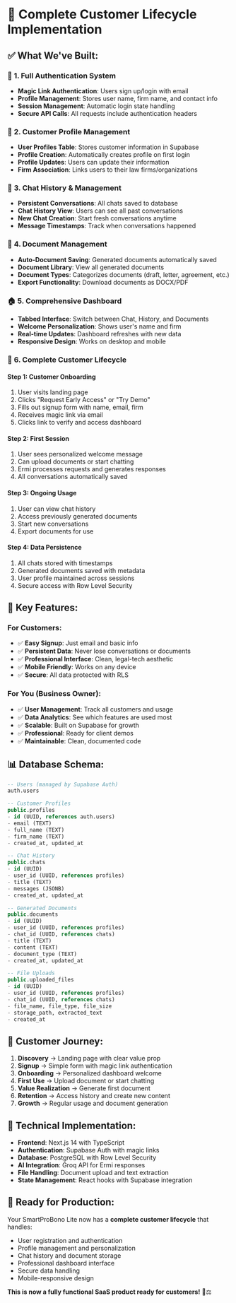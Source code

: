 # 🎉 Complete Customer Lifecycle Implementation

## ✅ **What We've Built:**

### 🔐 **1. Full Authentication System**
- **Magic Link Authentication**: Users sign up/login with email
- **Profile Management**: Stores user name, firm name, and contact info
- **Session Management**: Automatic login state handling
- **Secure API Calls**: All requests include authentication headers

### 👤 **2. Customer Profile Management**
- **User Profiles Table**: Stores customer information in Supabase
- **Profile Creation**: Automatically creates profile on first login
- **Profile Updates**: Users can update their information
- **Firm Association**: Links users to their law firms/organizations

### 💬 **3. Chat History & Management**
- **Persistent Conversations**: All chats saved to database
- **Chat History View**: Users can see all past conversations
- **New Chat Creation**: Start fresh conversations anytime
- **Message Timestamps**: Track when conversations happened

### 📄 **4. Document Management**
- **Auto-Document Saving**: Generated documents automatically saved
- **Document Library**: View all generated documents
- **Document Types**: Categorizes documents (draft, letter, agreement, etc.)
- **Export Functionality**: Download documents as DOCX/PDF

### 🏠 **5. Comprehensive Dashboard**
- **Tabbed Interface**: Switch between Chat, History, and Documents
- **Welcome Personalization**: Shows user's name and firm
- **Real-time Updates**: Dashboard refreshes with new data
- **Responsive Design**: Works on desktop and mobile

### 🔄 **6. Complete Customer Lifecycle**

#### **Step 1: Customer Onboarding**
1. User visits landing page
2. Clicks "Request Early Access" or "Try Demo"
3. Fills out signup form with name, email, firm
4. Receives magic link via email
5. Clicks link to verify and access dashboard

#### **Step 2: First Session**
1. User sees personalized welcome message
2. Can upload documents or start chatting
3. Ermi processes requests and generates responses
4. All conversations automatically saved

#### **Step 3: Ongoing Usage**
1. User can view chat history
2. Access previously generated documents
3. Start new conversations
4. Export documents for use

#### **Step 4: Data Persistence**
1. All chats stored with timestamps
2. Generated documents saved with metadata
3. User profile maintained across sessions
4. Secure access with Row Level Security

## 🚀 **Key Features:**

### **For Customers:**
- ✅ **Easy Signup**: Just email and basic info
- ✅ **Persistent Data**: Never lose conversations or documents
- ✅ **Professional Interface**: Clean, legal-tech aesthetic
- ✅ **Mobile Friendly**: Works on any device
- ✅ **Secure**: All data protected with RLS

### **For You (Business Owner):**
- ✅ **User Management**: Track all customers and usage
- ✅ **Data Analytics**: See which features are used most
- ✅ **Scalable**: Built on Supabase for growth
- ✅ **Professional**: Ready for client demos
- ✅ **Maintainable**: Clean, documented code

## 📊 **Database Schema:**

```sql
-- Users (managed by Supabase Auth)
auth.users

-- Customer Profiles
public.profiles
- id (UUID, references auth.users)
- email (TEXT)
- full_name (TEXT)
- firm_name (TEXT)
- created_at, updated_at

-- Chat History
public.chats
- id (UUID)
- user_id (UUID, references profiles)
- title (TEXT)
- messages (JSONB)
- created_at, updated_at

-- Generated Documents
public.documents
- id (UUID)
- user_id (UUID, references profiles)
- chat_id (UUID, references chats)
- title (TEXT)
- content (TEXT)
- document_type (TEXT)
- created_at, updated_at

-- File Uploads
public.uploaded_files
- id (UUID)
- user_id (UUID, references profiles)
- chat_id (UUID, references chats)
- file_name, file_type, file_size
- storage_path, extracted_text
- created_at
```

## 🎯 **Customer Journey:**

1. **Discovery** → Landing page with clear value prop
2. **Signup** → Simple form with magic link authentication
3. **Onboarding** → Personalized dashboard welcome
4. **First Use** → Upload document or start chatting
5. **Value Realization** → Generate first document
6. **Retention** → Access history and create new content
7. **Growth** → Regular usage and document generation

## 🔧 **Technical Implementation:**

- **Frontend**: Next.js 14 with TypeScript
- **Authentication**: Supabase Auth with magic links
- **Database**: PostgreSQL with Row Level Security
- **AI Integration**: Groq API for Ermi responses
- **File Handling**: Document upload and text extraction
- **State Management**: React hooks with Supabase integration

## 🎉 **Ready for Production:**

Your SmartProBono Lite now has a **complete customer lifecycle** that handles:
- User registration and authentication
- Profile management and personalization
- Chat history and document storage
- Professional dashboard interface
- Secure data handling
- Mobile-responsive design

**This is now a fully functional SaaS product ready for customers!** 🚀⚖️
